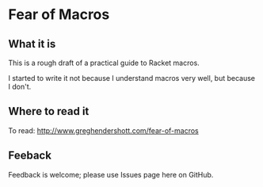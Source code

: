 # Fear of Macros

## What it is

This is a rough draft of a practical guide to Racket macros.

I started to write it not because I understand macros very well, but
because I don't.

## Where to read it

To read: http://www.greghendershott.com/fear-of-macros

## Feeback

Feedback is welcome; please use Issues page here on GitHub.
